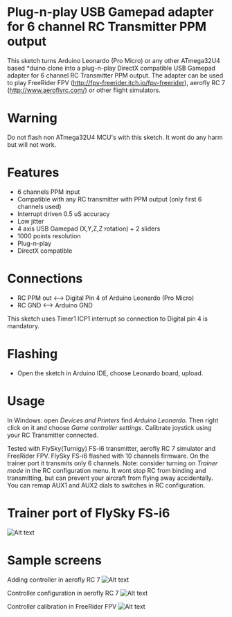 # Plug-n-play USB Gamepad adapter for 6 channel RC Transmitter PPM output
 This sketch turns Arduino Leonardo (Pro Micro) or any other ATmega32U4 based *duino clone into a plug-n-play DirectX compatible
 USB Gamepad adapter for 6 channel RC Transmitter PPM output.
 The adapter can be used to play FreeRider FPV (http://fpv-freerider.itch.io/fpv-freerider),
 aerofly RC 7 (http://www.aeroflyrc.com/)
 or other flight simulators.

# Warning
 Do not flash non ATmega32U4 MCU's with this sketch. It wont do any harm but will not work.

# Features
 - 6 channels PPM input
 - Compatible with any RC transmitter with PPM output (only first 6 channels used)
 - Interrupt driven 0.5 uS accuracy
 - Low jitter
 - 4 axis USB Gamepad (X,Y,Z,Z rotation) + 2 sliders
 - 1000 points resolution
 - Plug-n-play
 - DirectX compatible

# Connections
 - RC PPM out <--> Digital Pin 4 of Arduino Leonardo (Pro Micro)
 - RC GND  <--> Arduino GND

 This sketch uses Timer1 ICP1 interrupt so connection to Digital pin 4 is mandatory.

# Flashing
 - Open the sketch in Arduino IDE, choose Leonardo board, upload.

# Usage
 In Windows: open *Devices and Printers* find *Arduino Leonardo*. Then right click on it and choose *Game controller settings*. Calibrate joystick using your RC Transmitter connected.

 Tested with FlySky(Turnigy) FS-i6 transmitter, aerofly RC 7 simulator and FreeRider FPV.
 FlySky FS-i6 flashed with 10 channels firmware. On the trainer port it transmits only 6 channels.
 Note: consider turning on *Trainer mode* in the RC configuration menu. It wont stop RC from binding and transmitting, but can prevent your aircraft from flying away accidentally.
 You can remap AUX1 and AUX2 dials to switches in RC configuration.

# Trainer port of FlySky FS-i6
 ![Alt text](images/fs-i6.png?raw=true "Trainer port")

# Sample screens
 Adding controller in aerofly RC 7
 ![Alt text](images/aerofly1.png?raw=true "Adding controller")

 Controller configuration in aerofly RC 7
 ![Alt text](images/aerofly2.png?raw=true "Controller configuration")

  Controller calibration in FreeRider FPV
 ![Alt text](images/freerider.png?raw=true "Controller calibration")